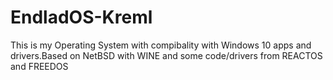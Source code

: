 # EndladOS-Kreml
This is my Operating System with compibality with Windows 10 apps and drivers.Based on NetBSD with WINE and some code/drivers from REACTOS and FREEDOS
